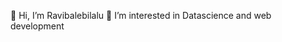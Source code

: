  👋 Hi, I’m Ravibalebilalu
 👀 I’m interested in Datascience and web development
 

<!---
ravibalebilalu/ravibalebilalu is a ✨ special ✨ repository because its `README.md` (this file) appears on your GitHub profile.
You can click the Preview link to take a look at your changes.
--->
